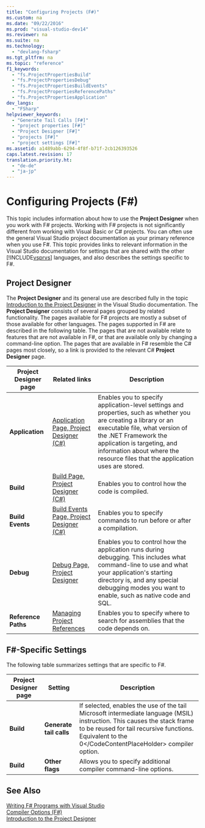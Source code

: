 ```yaml
---
title: "Configuring Projects (F#)"
ms.custom: na
ms.date: "09/22/2016"
ms.prod: "visual-studio-dev14"
ms.reviewer: na
ms.suite: na
ms.technology: 
  - "devlang-fsharp"
ms.tgt_pltfrm: na
ms.topic: "reference"
f1_keywords: 
  - "fs.ProjectPropertiesBuild"
  - "fs.ProjectPropertiesDebug"
  - "fs.ProjectPropertiesBuildEvents"
  - "fs.ProjectPropertiesReferencePaths"
  - "fs.ProjectPropertiesApplication"
dev_langs: 
  - "FSharp"
helpviewer_keywords: 
  - "Generate Tail Calls [F#]"
  - "project properties [F#]"
  - "Project Designer [F#]"
  - "projects [F#]"
  - "project settings [F#]"
ms.assetid: a1489abb-6294-4f8f-b71f-2cb126393526
caps.latest.revision: 17
translation.priority.ht: 
  - "de-de"
  - "ja-jp"
---
```

# Configuring Projects (F#)
This topic includes information about how to use the **Project Designer** when you work with F# projects. Working with F# projects is not significantly different from working with Visual Basic or C# projects. You can often use the general Visual Studio project documentation as your primary reference when you use F#. This topic provides links to relevant information in the Visual Studio documentation for settings that are shared with the other [!INCLUDE[vsprvs](../vs140/includes/vsprvs_md.md)] languages, and also describes the settings specific to F#.  
  
## Project Designer  
 The **Project Designer** and its general use are described fully in the topic [Introduction to the Project Designer](assetId:///898dd854-c98d-430c-ba1b-a913ce3c73d7) in the Visual Studio documentation. The **Project Designer** consists of several pages grouped by related functionality. The pages available for F# projects are mostly a subset of those available for other languages. The pages supported in F# are described in the following table. The pages that are not available relate to features that are not available in F#, or that are available only by changing a command-line option. The pages that are available in F# resemble the C# pages most closely, so a link is provided to the relevant C# **Project Designer** page.  
  
|Project Designer page|Related links|Description|  
|---------------------------|-------------------|-----------------|  
|**Application**|[Application Page, Project Designer (C#)](../vs140/application-page--project-designer--csharp-.md)|Enables you to specify application-level settings and properties, such as whether you are creating a library or an executable file, what version of the .NET Framework the application is targeting, and information about where the resource files that the application uses are stored.|  
|**Build**|[Build Page, Project Designer (C#)](../vs140/build-page--project-designer--csharp-.md)|Enables you to control how the code is compiled.|  
|**Build Events**|[Build Events Page, Project Designer (C#)](../vs140/build-events-page--project-designer--csharp-.md)|Enables you to specify commands to run before or after a compilation.|  
|**Debug**|[Debug Page, Project Designer](../vs140/debug-page--project-designer.md)|Enables you to control how the application runs during debugging. This includes what command-line to use and what your application's starting directory is, and any special debugging modes you want to enable, such as native code and SQL.|  
|**Reference Paths**|[Managing Project References](../vs140/managing-references-in-a-project.md)|Enables you to specify where to search for assemblies that the code depends on.|  
  
## F#-Specific Settings  
 The following table summarizes settings that are specific to F#.  
  
|Project Designer page|Setting|Description|  
|---------------------------|-------------|-----------------|  
|**Build**|**Generate tail calls**|If selected, enables the use of the tail Microsoft intermediate language (MSIL) instruction. This causes the stack frame to be reused for tail recursive functions. Equivalent to the <CodeContentPlaceHolder>0\</CodeContentPlaceHolder> compiler option.|  
|**Build**|**Other flags**|Allows you to specify additional compiler command-line options.|  
  
## See Also  
 [Writing F# Programs with Visual Studio](../vs140/using-visual-studio-to-write-fsharp-programs.md)   
 [Compiler Options (F#)](../vs140/compiler-options--fsharp-.md)   
 [Introduction to the Project Designer](assetId:///898dd854-c98d-430c-ba1b-a913ce3c73d7)